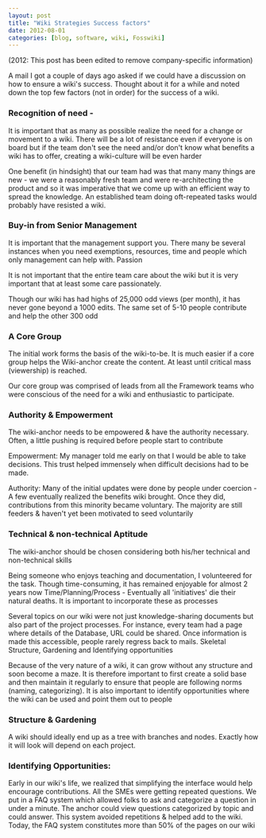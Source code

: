 ```yaml
---
layout: post
title: "Wiki Strategies Success factors"
date: 2012-08-01
categories: [blog, software, wiki, Fosswiki]
---
```

(2012: This post has been edited to remove company-specific information)

A mail I got a couple of days ago asked if we could have a discussion on how to ensure a wiki's success. Thought about it for a while and noted down the top few factors (not in order) for the success of a wiki.

### Recognition of need -

It is important that as many as possible realize the need for a change or movement to a wiki. There will be a lot of resistance even if everyone is on board but if the team don't see the need and/or don't know what benefits a wiki has to offer, creating a wiki-culture will be even harder

One benefit (in hindsight) that our team had was that many many things are new - we were a reasonably fresh team and were re-architecting the product and so it was imperative that we come up with an efficient way to spread the knowledge. An established team doing oft-repeated tasks would probably have resisted a wiki.

### Buy-in from Senior Management

It is important that the management support you. There many be several instances when you need exemptions, resources, time and people which only management can help with.
Passion

It is not important that the entire team care about the wiki but it is very important that at least some care passionately. 

Though our wiki has had highs of 25,000 odd views (per month), it has never gone beyond a 1000 edits. The same set of 5-10 people contribute and help the other 300 odd

### A Core Group

The initial work forms the basis of the wiki-to-be. It is much easier if a core group helps the Wiki-anchor create the content. At least until critical mass (viewership) is reached.

Our core group was comprised of leads from all the Framework teams who were conscious of the need for a wiki and enthusiastic to participate. 

### Authority & Empowerment
The wiki-anchor needs to be empowered & have the authority necessary. Often, a little pushing is required before people start to contribute

Empowerment: My manager told me early on that I would be able to take decisions. This trust helped immensely when difficult decisions had to be made.

Authority: Many of the initial updates were done by people under coercion - A few eventually realized the benefits wiki brought. Once they did, contributions from this minority became voluntary. The majority are still feeders & haven't yet been motivated to seed voluntarily

### Technical & non-technical Aptitude

The wiki-anchor should be chosen considering both his/her technical and non-technical skills

Being someone who enjoys teaching and documentation, I volunteered for the task. Though time-consuming, it has remained enjoyable for almost 2 years now
Time/Planning/Process -
Eventually all 'initiatives' die their natural deaths. It is important to incorporate these as processes

Several topics on our wiki were not just knowledge-sharing documents but also part of the project processes. For instance, every team had a page where details of the Database, URL could be shared. Once information is made this accessible, people rarely regress back to mails. 
Skeletal Structure, Gardening and Identifying opportunities

Because of the very nature of a wiki, it can grow without any structure and soon become a maze. It is therefore important to first create a solid base and then maintain it regularly to ensure that people are following norms (naming, categorizing). It is also important to identify opportunities where the wiki can be used and point them out to people

### Structure & Gardening 

A wiki should ideally end up as a tree with branches and nodes. Exactly how it will look will depend on each project.  

### Identifying Opportunities: 

Early in our wiki's life, we realized that simplifying the interface would help encourage contributions. All the SMEs were getting repeated questions. We put in a FAQ system which allowed folks to ask and categorize a question in under a minute. The anchor could view questions categorized by topic and could answer. This system avoided repetitions & helped add to the wiki. Today, the FAQ system constitutes more than 50% of the pages on our wiki
